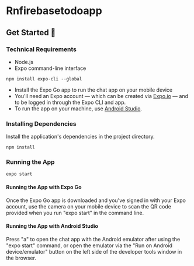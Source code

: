 # Rnfirebasetodoapp 

## Get Started 🚀

### Technical Requirements

- Node.js
- Expo command-line interface

```
npm install expo-cli --global
```

- Install the Expo Go app to run the chat app on your mobile device
- You'll need an Expo account — which can be created via [Expo.io](https://expo.io) — and to be logged in through the Expo CLI and app.
- To run the app on your machine, use [Android Studio](https://docs.expo.io/workflow/android-studio-emulator/).

### Installing Dependencies

Install the application's dependencies in the project directory.

```
npm install
```

### Running the App

```
expo start
```

#### Running the App with Expo Go

Once the Expo Go app is downloaded and you've signed in with your Expo account, use the camera on your mobile device to scan the QR code provided when you run "expo start" in the command line.

#### Running the App with Android Studio

Press "a" to open the chat app with the Android emulator after using the "expo start" command, or open the emulator via the "Run on Android device/emulator" button on the left side of the developer tools window in the browser.

